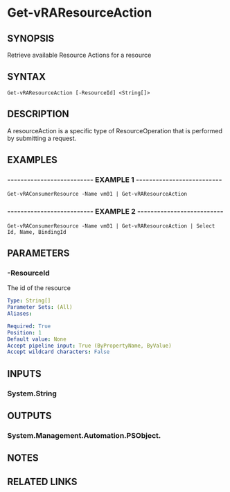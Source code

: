 # Get-vRAResourceAction

## SYNOPSIS
Retrieve available Resource Actions for a resource

## SYNTAX

```
Get-vRAResourceAction [-ResourceId] <String[]>
```

## DESCRIPTION
A resourceAction is a specific type of ResourceOperation that is performed by submitting a request.

## EXAMPLES

### -------------------------- EXAMPLE 1 --------------------------
```
Get-vRAConsumerResource -Name vm01 | Get-vRAResourceAction
```

### -------------------------- EXAMPLE 2 --------------------------
```
Get-vRAConsumerResource -Name vm01 | Get-vRAResourceAction | Select Id, Name, BindingId
```

## PARAMETERS

### -ResourceId
The id of the resource

```yaml
Type: String[]
Parameter Sets: (All)
Aliases: 

Required: True
Position: 1
Default value: None
Accept pipeline input: True (ByPropertyName, ByValue)
Accept wildcard characters: False
```

## INPUTS

### System.String

## OUTPUTS

### System.Management.Automation.PSObject.

## NOTES

## RELATED LINKS

